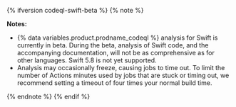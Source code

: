 {% ifversion codeql-swift-beta %}
{% note %}

**Notes:**
- {% data variables.product.prodname_codeql %} analysis for Swift is currently in beta. During the beta, analysis of Swift code, and the accompanying documentation, will not be as comprehensive as for other languages. Swift 5.8 is not yet supported.
- Analysis may occasionally freeze, causing jobs to time out. To limit the number of Actions minutes used by jobs that are stuck or timing out, we recommend setting a timeout of four times your normal build time.

{% endnote %}
{% endif %}
